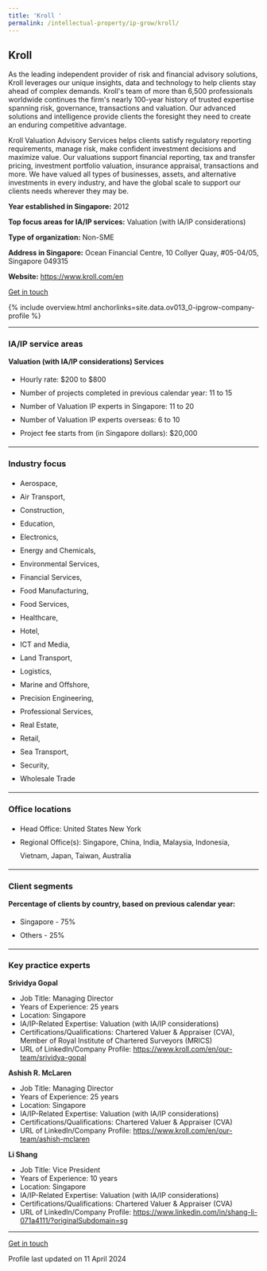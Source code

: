 ```yaml
---
title: 'Kroll '
permalink: /intellectual-property/ip-grow/kroll/
---
```


## Kroll 

As the leading independent provider of risk and financial advisory solutions, Kroll leverages our unique insights, data and technology to help clients stay ahead of complex demands. Kroll's team of more than 6,500 professionals worldwide continues the firm's nearly 100-year history of trusted expertise spanning risk, governance, transactions and valuation. Our advanced solutions and intelligence provide clients the foresight they need to create an enduring competitive advantage. 

Kroll Valuation Advisory Services helps clients satisfy regulatory reporting requirements, manage risk, make confident investment decisions and maximize value. Our valuations support financial reporting, tax and transfer pricing, investment portfolio valuation, insurance appraisal, transactions and more. We have valued all types of businesses, assets, and alternative investments in every industry, and have the global scale to support our clients needs wherever they may be.

<b>Year established in Singapore:</b> 2012

<b>Top focus areas for IA/IP services:</b> Valuation (with IA/IP considerations)

<b>Type of organization:</b> Non-SME

<b>Address in Singapore:</b> Ocean Financial Centre, 10 Collyer Quay, #05-04/05, Singapore 049315

<b>Website:</b> <a href='https://www.kroll.com/en'>https://www.kroll.com/en</a>

<a class='btn' href='https://form.gov.sg/64fad1c58b895900114ff0c0' target='_blank' rel='noopener'>Get in touch</a>

{% include overview.html anchorlinks=site.data.ov013_0-ipgrow-company-profile %}

---
<a name='ip-related-service-areas'></a>
### IA/IP service areas

**Valuation (with IA/IP considerations) Services**

<ul>
<li style='line-height: 27px; margin: 0px 0px !important'>Hourly rate:  $200 to $800</li>
<li style='line-height: 27px; margin: 0px 0px !important'>Number of projects completed in previous calendar year: 11 to 15</li>
<li style='line-height: 27px; margin: 0px 0px !important'>Number of Valuation IP experts in Singapore: 11 to 20</li>
<li style='line-height: 27px; margin: 0px 0px !important'>Number of Valuation IP experts overseas: 6 to 10</li>
<li style='line-height: 27px; margin: 0px 0px !important'>Project fee starts from (in Singapore dollars):  $20,000</li>
</ul>

---
<a name='industry-focus'></a>
### Industry focus

<ul><li style='line-height: 27px; margin: 0px 0px !important'> Aerospace, </li><li style='line-height: 27px; margin: 0px 0px !important'>Air Transport, </li><li style='line-height: 27px; margin: 0px 0px !important'>Construction, </li><li style='line-height: 27px; margin: 0px 0px !important'>Education, </li><li style='line-height: 27px; margin: 0px 0px !important'>Electronics, </li><li style='line-height: 27px; margin: 0px 0px !important'>Energy and Chemicals, </li><li style='line-height: 27px; margin: 0px 0px !important'>Environmental Services, </li><li style='line-height: 27px; margin: 0px 0px !important'>Financial Services, </li><li style='line-height: 27px; margin: 0px 0px !important'>Food Manufacturing, </li><li style='line-height: 27px; margin: 0px 0px !important'>Food Services, </li><li style='line-height: 27px; margin: 0px 0px !important'>Healthcare, </li><li style='line-height: 27px; margin: 0px 0px !important'>Hotel, </li><li style='line-height: 27px; margin: 0px 0px !important'>ICT and Media, </li><li style='line-height: 27px; margin: 0px 0px !important'>Land Transport, </li><li style='line-height: 27px; margin: 0px 0px !important'>Logistics, </li><li style='line-height: 27px; margin: 0px 0px !important'>Marine and Offshore, </li><li style='line-height: 27px; margin: 0px 0px !important'>Precision Engineering, </li><li style='line-height: 27px; margin: 0px 0px !important'>Professional Services, </li><li style='line-height: 27px; margin: 0px 0px !important'>Real Estate, </li><li style='line-height: 27px; margin: 0px 0px !important'>Retail, </li><li style='line-height: 27px; margin: 0px 0px !important'>Sea Transport, </li><li style='line-height: 27px; margin: 0px 0px !important'>Security, </li><li style='line-height: 27px; margin: 0px 0px !important'>Wholesale Trade</li></ul>

---
<a name='office-locations'></a>
### Office locations

<ul><li style='line-height: 27px; margin: 0px 0px !important'> Head Office: United States New York</li><li style='line-height: 27px; margin: 0px 0px !important'>Regional Office(s): Singapore, China, India, Malaysia, Indonesia, Vietnam, Japan, Taiwan, Australia</li></ul>

---
<a name='client-segments'></a>
### Client segments

**Percentage of clients by country, based on previous calendar year:**

<ul><li style='line-height: 27px; margin: 0px 0px !important'> Singapore - 75%</li><li style='line-height: 27px; margin: 0px 0px !important'>Others - 25%</li></ul>

---
<a name='key-practice-experts'></a>
### Key practice experts

**Srividya Gopal**

- Job Title: Managing Director
- Years of Experience: 25 years
- Location: Singapore
- IA/IP-Related Expertise: Valuation (with IA/IP considerations)
- Certifications/Qualifications: Chartered Valuer & Appraiser (CVA), Member of Royal Institute of Chartered Surveyors (MRICS)
- URL of LinkedIn/Company Profile: <a href="https://www.kroll.com/en/our-team/srividya-gopal" target="_blank" rel="noopener">https://www.kroll.com/en/our-team/srividya-gopal</a>

**Ashish R. McLaren**

- Job Title: Managing Director
- Years of Experience: 25 years
- Location: Singapore
- IA/IP-Related Expertise: Valuation (with IA/IP considerations)
- Certifications/Qualifications: Chartered Valuer & Appraiser (CVA)
- URL of LinkedIn/Company Profile: <a href="https://www.kroll.com/en/our-team/ashish-mclaren" target="_blank" rel="noopener">https://www.kroll.com/en/our-team/ashish-mclaren</a>

**Li Shang**

- Job Title: Vice President
- Years of Experience: 10 years
- Location: Singapore
- IA/IP-Related Expertise: Valuation (with IA/IP considerations)
- Certifications/Qualifications: Chartered Valuer & Appraiser (CVA)
- URL of LinkedIn/Company Profile: <a href="https://www.linkedin.com/in/shang-li-071a4111/?originalSubdomain=sg" target="_blank" rel="noopener">https://www.linkedin.com/in/shang-li-071a4111/?originalSubdomain=sg</a>

---
<p>
<a class='btn' href='https://form.gov.sg/64fad1c58b895900114ff0c0' target='_blank' rel='noopener'>Get in touch</a>
</p>
Profile last updated on 11 April 2024

